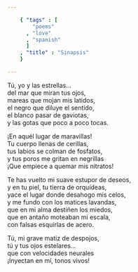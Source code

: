 ```yaml
--- 

    { "tags" : [
        "poems"
      , "love"
      , "spanish"
      ]
    , "title" : "Sinapsis"
    }

--- 
```


Tú, yo y las estrellas...  
del mar que miran tus ojos,  
mareas que mojan mis latidos,  
el negro que diluye el sentido,  
el blanco pasar de gaviotas,  
y las gotas que poco a poco tocas.

¡En aquél lugar de maravillas!  
Tu cuerpo llenas de cerillas,  
tus labios se colman de fosfatos,  
y tus poros me gritan en negrillas  
¡Que empiece a quemar mis nitratos!

Te has vuelto mi suave estupor de deseos,  
y en tu piel, tu tierra de orquídeas,  
yace el lugar donde desahogo mis celos,  
y me fundo con los matices lavandas,  
que en mi alma destiñen los miedos,  
que en antaño moteaban mi escala,  
con falsas esquirlas de acero.

Tú, mi grave matiz de despojos,  
tú y tus ojos estelares...  
que con velocidades neurales  
¡Inyectan en mí, tonos vivos!
